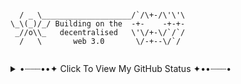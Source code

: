 ```

  / _ \____________________/`/\+-/\'\'\
\_\(_)/_/ Building on the  -+-    -+-+-
 _//o\\_   decentralised   \'\/+-\/`/`/
  /   \       web 3.0       \/-+--\/`/
  
```
      
<details>
<summary>•┈┈┈••✦ Click To View My GitHub Status ✦••┈┈┈•</summary>
<p align="left">
    <img alt = "My GitHub Stats" src="https://github-readme-stats.vercel.app/api?username=iggyiccy&show_icons=true&theme=dracula&hide=issues&hide_border=true">
    <br>
    <img alt = "My Top Languages" src="https://github-readme-stats.vercel.app/api/top-langs/?username=iggyiccy&theme=dracula&layout=compact&hide=jupyter notebook,html&hide_border=true"
</p>
</details>


